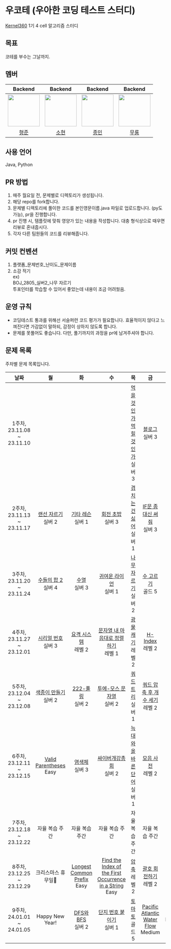 # 우코테 (우아한 코딩 테스트 스터디)
[Kernel360](https://github.com/Kernel360) 1기 4 cell 알고리즘 스터디

## 목표
코테를 부수는 그날까지.

## 멤버
|Backend|Backend|Backend|Backend|
|:---:|:---:|:---:|:---:|
|<img src="https://github.com/Kernel360-4cell/algorithm-study/assets/44130863/eacb9aab-4a9b-4447-b516-9c5efe4484ce" width=100>|<img src="https://github.com/Kernel360-4cell/algorithm-study/assets/44130863/9787a5eb-27b0-4349-8d3a-8739adec2bed" width=100>|<img src="https://github.com/Kernel360-4cell/algorithm-study/assets/44130863/1ee6dd72-c060-4dab-996b-e9f9bc7048d2" width=100>|<img src="https://github.com/Kernel360-4cell/algorithm-study/assets/44130863/bef79d6c-5ec0-43c0-999c-906d42ad1e06" width=100>|
|[형준](https://github.com/kkkapuq)|[소현](https://github.com/anso33)|[종민](https://github.com/ShineCorine)|[무룡](https://github.com/aqrms)|

## 사용 언어
Java, Python

## PR 방법
1. 매주 월요일 전, 문제별로 디렉토리가 생성됩니다.
2. 해당 repo를 fork합니다.
3. 문제별 디렉토리에 풀이한 코드를 본인영문이름.java 파일로 업로드합니다. (py도 가능), pr을 진행합니다.
4. pr 진행 시, 템플릿에 맞춰 영양가 있는 내용을 작성합니다. 대충 형식상으로 때우면 리뷰로 혼내줍시다.
5. 각자 다른 팀원들의 코드를 리뷰해줍니다.

## 커밋 컨벤션
1. 플랫폼_문제번호_난이도_문제이름
2. 소감 적기  
ex)  
BOJ_2805_실버2_나무 자르기  
투포인터를 학습할 수 있어서 좋았는데 내용이 조금 어려웠음.

## 운영 규칙
- 코딩테스트 통과를 위해선 서슬퍼런 코드 평가가 필요합니다. 효율적이지 않다고 느껴진다면 가감없이 말하되, 감정이 상하지 않도록 합니다.
- 문제를 못풀어도 좋습니다. 다만, 풀기까지의 과정을 pr에 남겨주셔야 합니다.

## 문제 목록

주차별 문제 목록입니다.

|            날짜            |                                       월                                       |                                           화                                           |                                                                        수                                                                        |                                         목                                         |                                                    금                                                    |     유형     |
|:------------------------:|:-----------------------------------------------------------------------------:|:-------------------------------------------------------------------------------------:|:-----------------------------------------------------------------------------------------------------------------------------------------------:|:---------------------------------------------------------------------------------:|:-------------------------------------------------------------------------------------------------------:|:----------:|
| 1주차, 23.11.08 ~ 23.11.10 |                                                                               |                                                                                       |                                                                                                                                                 |           [먹을 것인가 먹힐 것인가](https://www.acmicpc.net/problem/7795)<br>실버 3           |                          [블로그](https://www.acmicpc.net/problem/21921)<br>실버 3                           | 이분탐색, 투포인터 |
| 2주차, 23.11.13 ~ 23.11.17 |            [랜선 자르기](https://www.acmicpc.net/problem/1654)<br>실버 2             |                 [기타 레슨](https://www.acmicpc.net/problem/2343)<br>실버 1                 |                                              [회전 초밥](https://www.acmicpc.net/problem/2531)<br>실버 3                                              |             [겹치는 건 싫어](https://www.acmicpc.net/problem/20922)<br>실버 1             |                      [IF문 좀 대신 써줘](https://www.acmicpc.net/problem/19637)<br>실버 3                       | 이분탐색, 투포인터 |
| 3주차, 23.11.20 ~ 23.11.24 |            [수들의 합 2](https://www.acmicpc.net/problem/2003)<br>실버 4            |                  [수열](https://www.acmicpc.net/problem/2559)<br>실버 3                   |                                            [귀여운 라이언](https://www.acmicpc.net/problem/15565)<br>실버 1                                             |              [나무 자르기](https://www.acmicpc.net/problem/2805)<br>실버 2               |                          [수 고르기](https://www.acmicpc.net/problem/2230)<br>골드 5                          | 이분탐색, 투포인터 |
| 4주차, 23.11.27 ~ 23.12.01 |            [시리얼 번호](https://www.acmicpc.net/problem/1431)<br>실버 3             |  [요격 시스템](https://school.programmers.co.kr/learn/courses/30/lessons/181188)<br>레벨 2   |                           [문자열 내 마음대로 정렬하기](https://school.programmers.co.kr/learn/courses/30/lessons/12915)<br>레벨 1                            | [광물 캐기](https://school.programmers.co.kr/learn/courses/30/lessons/172927)<br>레벨 2 |           [H-Index](https://school.programmers.co.kr/learn/courses/30/lessons/42747)<br>레벨 2            |     정렬     |
| 5주차, 23.12.04 ~ 23.12.08 |            [색종이 만들기](https://www.acmicpc.net/problem/2630)<br>실버 2            |                [222-풀링](https://www.acmicpc.net/problem/17829)<br>실버 2                |                                           [투에-모스 문자열](https://www.acmicpc.net/problem/18222)<br>실버 2                                            |               [쿼드 트리](https://www.acmicpc.net/problem/1992)<br>실버 1               |        [쿼드 압축 후 개수 세기](https://school.programmers.co.kr/learn/courses/30/lessons/68936)<br>레벨 2         |   분할 정복    |
| 6주차, 23.12.11 ~ 23.12.15 | [Valid Parentheses](https://leetcode.com/problems/valid-parentheses/)<br>Easy |                  [염색체](https://www.acmicpc.net/problem/9342)<br>실버 3                  |                                            [싸이버개강총회](https://www.acmicpc.net/problem/19583)<br>실버 2                                             |            [늑대와 올바른 단어](https://www.acmicpc.net/problem/13022)<br>실버 1            |            [모음 사전](https://school.programmers.co.kr/learn/courses/30/lessons/84512)<br>레벨 2             |    문자열     |
| 7주차, 23.12.18 ~ 23.12.22 |                                   자율 복습 주간                                    |                                       자율 복습 주간                                        |                                                                    자율 복습 주간                                                                     |                                     자율 복습 주간                                      |                                                자율 복습 주간                                                 |  자율 복습 주간  |
| 8주차, 23.12.25 ~ 23.12.29 |                                  크리스마스 휴무일🎄                                  | [Longest Common Prefix](https://leetcode.com/problems/longest-common-prefix/)<br>Easy | [Find the Index of the First Occurrence in a String](https://leetcode.com/problems/find-the-index-of-the-first-occurrence-in-a-string/)<br>Easy |   [압축](https://school.programmers.co.kr/learn/courses/30/lessons/17684)<br>레벨 2   |           [괄호 회전하기](https://school.programmers.co.kr/learn/courses/30/lessons/76502)<br>레벨 2            |    문자열     |
| 9주차, 24.01.01 ~ 24.01.05 |                                Happy New Year!                                |               [DFS와 BFS](https://www.acmicpc.net/problem/1260)<br>실버 2                |                                            [단지 번호 붙이기](https://www.acmicpc.net/problem/2667)<br>실버 1                                            |                [토마토](https://www.acmicpc.net/problem/7576)<br>골드 5                |   [Pacific Atlantic Water Flow](https://leetcode.com/problems/pacific-atlantic-water-flow/)<br>Medium   |  DFS/BFS   |

